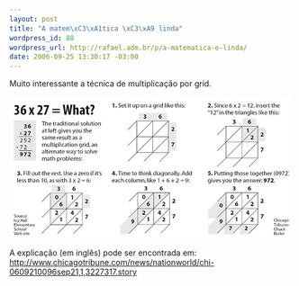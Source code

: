 ```yaml
--- 
layout: post
title: "A matem\xC3\xA1tica \xC3\xA9 linda"
wordpress_id: 88
wordpress_url: http://rafael.adm.br/p/a-matematica-e-linda/
date: 2006-09-25 13:30:17 -03:00
---
```

Muito interessante a técnica de multiplicação por grid.

<img id="image87" src="/wp-content/uploads/2006/09/mathgrid.jpg" alt="Grid de Multiplicação" />

A explicação (em inglês) pode ser encontrada em:
<a href="http://www.chicagotribune.com/news/nationworld/chi-0609210096sep21,1,3227317.story">http://www.chicagotribune.com/news/nationworld/chi-0609210096sep21,1,3227317.story</a>
